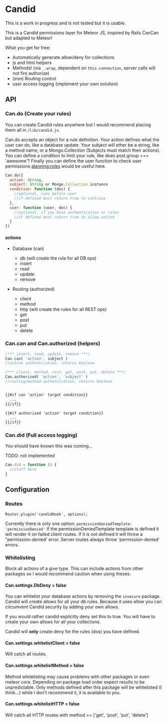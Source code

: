 Candid
===============

This is a work in progress and is not tested but it is usable.

This is a Candid permissions layer for Meteor JS, inspired by Rails CanCan but adapted to Meteor!

What you get for free:
* Automatically generate allow/deny for collections 
* js and html helpers
* Methods! (via `_.wrap`, dependent on `this.connection`, server calls will not fire authorize)
* (iron) Routing control
* user access logging (implement your own solution)

## API

### Can.do (Create your rules) 

You can create Candid rules anywhere but I would recommend placing them all in `/lib/candid.js`.

Can.do accepts an object for a rule definition. 
Your action defines what the user can do, like a database update. 
Your subject will ether be a string, like a method name, or a Mongo.Collection
(Subjects must match their actions).
You can define a condition to limit your rule, like does post.group === 'awesome'?
Finally you can define the user function to check user permissions [alanning:roles](https://atmospherejs.com/alanning/roles) would be useful here.  

```js
Can.do({
  action: String,
  subject: String or Mongo.Collection instance 
  condition: function (doc) {
    //optional, runs before user
    //if defined must return true to continue
  },
  user: function (user, doc) {
    //optional, if you have authentication or roles
    //if defined must return true to allow action
  }
})
```
#### actions

* Database (can)
  * db (will create the rule for all DB ops) 
  * insert
  * read
  * update
  * remove

* Routing (authorized)
  * client
  * method
  * http (will create the rules for all REST ops)
  * get
  * post
  * put
  * delete

### Can.can and Can.authorized (helpers)

```js
/*** insert, read, update, remove ***/
Can.can( 'action', subject )
//active authentication, returns boolean

/*** client, method, rest, get, post, put, delete ***/
Can.authorized( 'action', 'subject' ) 
//routing/method authentication, returns boolean
```

```html

{{#if can 'action' target condition}}
  ...
{{/if}}

{{#if authorized 'action' target condition}}
  ...
{{/if}}

```

### Can.did (Full access logging)

You should have known this was coming...

TODO: not implemented

```js
Can.did = function () {
  //stuff here
}
```

## Configuration

### Routes

`Router.plugin('candidHook', options);`

Currently there is only one option: `permissionDeniedTemplate: 'permissionDenied'`
If the permissionDeniedTemplate template is defined it will render it on failed client routes.
If it is not defined it will throw a "permission-denied' error. 
Server routes always throw 'permission-denied' errors.

### Whitelisting 

Block all actions of a give type. 
This can include actions from other packages so I would recommend caution when using theses.


#### Can.settings.DbDeny = false
You can whitelist your database actions by removing the `insecure` package. 
Candid will create allows for all your db rules. 
Because it uses allow you can circumvent Candid security by adding your own allows.

If you would rather candid explicitly deny set this to true.
You will have to create your own allows for all your collections.

Candid will **only** create deny for the rules (dos) you have defined.

#### Can.settings.whitelistClient = false
Will catch all routes. 

#### Can.settings.whitelistMethod = false
Method whitelisting may cause problems with other packages or even meteor core.
Depending on package load order expect results to be unpredictable.
Only methods defined after this package will be whitelisted (I think...)
while I don't recommend it, it is available to you.

#### Can.settings.whitelistHTTP = false
Will catch all HTTP routes with method == ['get', 'post', 'put', 'delete']

